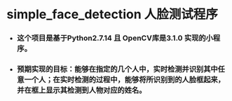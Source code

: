 # simple_face_detection 人脸测试程序
* ### 这个项目是基于Python2.7.14 且 OpenCV库是3.1.0 实现的小程序。
* ### 预期实现的目标：能够在指定的几个人中，实时检测并识别其中任意一个人；在实时检测的过程中，能够将所识别到的人脸框起来，并在框上显示其检测到人物对应的姓名。</br>
